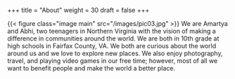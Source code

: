 +++
title = "About"
weight = 30
draft = false
+++

{{< figure class="image main" src="/images/pic03.jpg" >}}
We are Amartya and Abhi, two teenagers in Northern Virginia with the vision of making a difference in communities around the world. We are both in 10th grade at high schools in Fairfax County, VA. We both are curious about the world around us and we love to explore new places. We also enjoy photography, travel, and playing video games in our free time; however, most of all we want to benefit people and make the world a better place.

